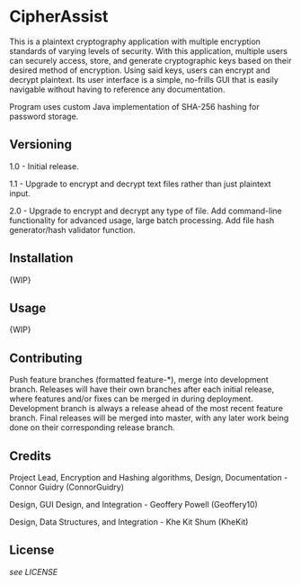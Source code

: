 # CipherAssist

This is a plaintext cryptography application with multiple encryption standards of varying levels of security. With this application, multiple users can securely access, store, and generate cryptographic keys based on their desired method of encryption. Using said keys, users can encrypt and decrypt plaintext. Its user interface is a simple, no-frills GUI that is easily navigable without having to reference any documentation. 

Program uses custom Java implementation of SHA-256 hashing for password storage.

## Versioning
1.0 - Initial release.

1.1 - Upgrade to encrypt and decrypt text files rather than just plaintext input.

2.0 - Upgrade to encrypt and decrypt any type of file. Add command-line functionality for advanced usage, large batch processing. Add file hash generator/hash validator function.

## Installation
{WIP}

## Usage
{WIP}

## Contributing
Push feature branches (formatted feature-\*), merge into development branch. Releases will have their own branches after each initial release, where features and/or fixes can be merged in during deployment. Development branch is always a release ahead of the most recent feature branch. Final releases will be merged into master, with any later work being done on their corresponding release branch.

## Credits
Project Lead, Encryption and Hashing algorithms, Design, Documentation - Connor Guidry (ConnorGuidry)

Design, GUI Design, and Integration - Geoffery Powell (Geoffery10)

Design, Data Structures, and Integration - Khe Kit Shum (KheKit)

## License
*see LICENSE*
